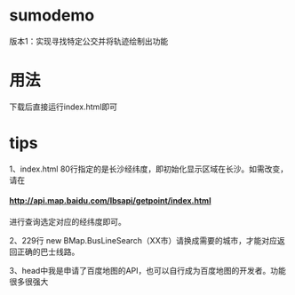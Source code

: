 # sumodemo
版本1：实现寻找特定公交并将轨迹绘制出功能

# 用法
下载后直接运行index.html即可

# tips
1、index.html 80行指定的是长沙经纬度，即初始化显示区域在长沙。如需改变，请在
####  http://api.map.baidu.com/lbsapi/getpoint/index.html 
进行查询选定对应的经纬度即可。

2、229行 new BMap.BusLineSearch（XX市）请换成需要的城市，才能对应返回正确的巴士线路。

3、head中我是申请了百度地图的API，也可以自行成为百度地图的开发者。功能很多很强大

